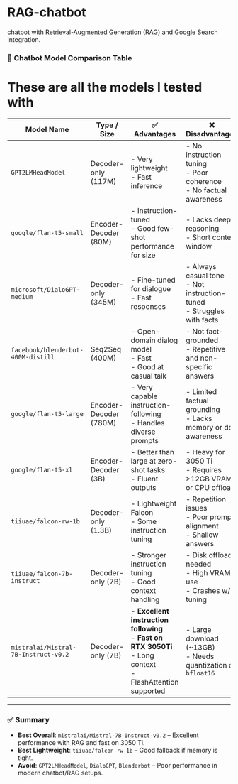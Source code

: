 # RAG-chatbot
chatbot with Retrieval-Augmented Generation (RAG) and Google Search integration.

### 🧠 Chatbot Model Comparison Table
# These are all the models I tested with

| Model Name                          | Type / Size          | ✅ Advantages                                                                 | ❌ Disadvantages                                                            | RAG Suitability | GPU Feasibility |
|-------------------------------------|-----------------------|------------------------------------------------------------------------------|-----------------------------------------------------------------------------|------------------|------------------|
| `GPT2LMHeadModel`                   | Decoder-only (117M)   | - Very lightweight<br>- Fast inference                                       | - No instruction tuning<br>- Poor coherence<br>- No factual awareness      | ❌ Weak           | ✅ Very Easy      |
| `google/flan-t5-small`             | Encoder-Decoder (80M) | - Instruction-tuned<br>- Good few-shot performance for size                 | - Lacks deep reasoning<br>- Short context window                           | ⚠️ Basic          | ✅ Very Easy      |
| `microsoft/DialoGPT-medium`        | Decoder-only (345M)   | - Fine-tuned for dialogue<br>- Fast responses                               | - Always casual tone<br>- Not instruction-tuned<br>- Struggles with facts  | ❌ Weak           | ✅ Easy           |
| `facebook/blenderbot-400M-distill` | Seq2Seq (400M)        | - Open-domain dialog model<br>- Fast<br>- Good at casual talk               | - Not fact-grounded<br>- Repetitive and non-specific answers               | ❌ Weak           | ✅ Easy           |
| `google/flan-t5-large`             | Encoder-Decoder (780M)| - Very capable instruction-following<br>- Handles diverse prompts            | - Limited factual grounding<br>- Lacks memory or doc awareness             | ⚠️ Medium         | ✅ OK (slow)      |
| `google/flan-t5-xl`                | Encoder-Decoder (3B)  | - Better than large at zero-shot tasks<br>- Fluent outputs                  | - Heavy for 3050 Ti<br>- Requires >12GB VRAM or CPU offload                | ⚠️ Medium         | ❌ Challenging    |
| `tiiuae/falcon-rw-1b`              | Decoder-only (1.3B)   | - Lightweight Falcon<br>- Some instruction tuning                           | - Repetition issues<br>- Poor prompt alignment<br>- Shallow answers        | ⚠️ Weak           | ✅ Good           |
| `tiiuae/falcon-7b-instruct`        | Decoder-only (7B)     | - Stronger instruction tuning<br>- Good context handling                     | - Disk offload needed<br>- High VRAM use<br>- Crashes w/o tuning           | ✅ Good           | ⚠️ Hard (offload) |
| `mistralai/Mistral-7B-Instruct-v0.2`| Decoder-only (7B)     | - **Excellent instruction following**<br>- **Fast on RTX 3050Ti**<br>- Long context<br>- FlashAttention supported | - Large download (~13GB)<br>- Needs quantization or `bfloat16`             | ✅ **Best**       | ✅ **Efficient**  |

---

### ✅ Summary

- **Best Overall**: `mistralai/Mistral-7B-Instruct-v0.2` – Excellent performance with RAG and fast on 3050 Ti.
- **Best Lightweight**: `tiiuae/falcon-rw-1b` – Good fallback if memory is tight.
- **Avoid**: `GPT2LMHeadModel`, `DialoGPT`, `Blenderbot` – Poor performance in modern chatbot/RAG setups.
